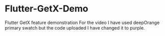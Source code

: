 # Flutter-GetX-Demo
Flutter GetX feature demonstration
For the video I have used deepOrange primary swatch but the code uploaded I have changed it to purple.
